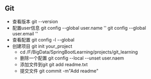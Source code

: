 ## Git
- 查看版本 git --version
- 配置user信息 git config --global user.name '' git config --global user.email ''
- 查看配置 git config -l --global
- 创建项目 git init your_project
    - cd /F/BigData/SpringBootLearning/projects/git_learning
    - 删除一个配置 git config --local --unset user.naem 
    - 添加文件到git git add readme.txt
    - 提交文件 git commit -m"Add readme"
